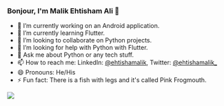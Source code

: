 ### Bonjour, I'm Malik Ehtisham Ali 👋


- 🔭 I’m currently working on an Android application.
- 🌱 I’m currently learning Flutter.
- 👯 I’m looking to collaborate on Python projects.
- 🤔 I’m looking for help with Python with Flutter.
- 💬 Ask me about Python or any tech stuff.
- 📫 How to reach me: LinkedIn: [@ehtishamalik](https://www.linkedin.com/in/ehtishamalik), Twitter: [@ehtishamalik_](https://twitter.com/ehtishamalik_)
- 😄 Pronouns: He/His
- ⚡ Fun fact: There is a fish with legs and it's called Pink Frogmouth.

<img src="https://github-readme-stats.vercel.app/api?username=ehtishamalik&&show_icons=true&title_color=ffffff&icon_color=bb2acf&text_color=daf7dc&bg_color=151515">
